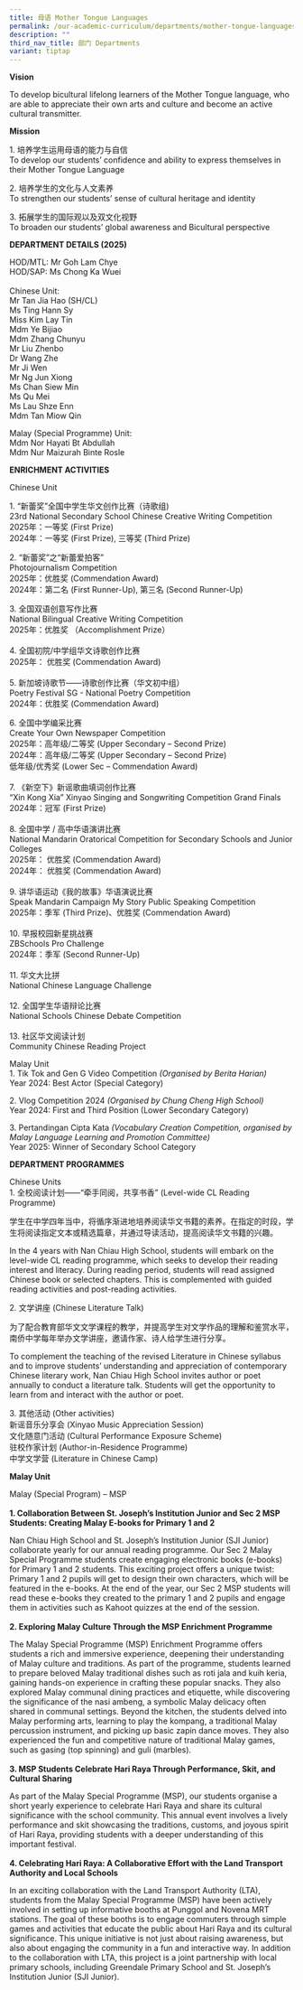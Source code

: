 ```yaml
---
title: 母语 Mother Tongue Languages
permalink: /our-academic-curriculum/departments/mother-tongue-languages/
description: ""
third_nav_title: 部门 Departments
variant: tiptap
---
```

<p></p>
<p><strong>Vision</strong>
</p>
<p>To develop bicultural lifelong learners of the Mother Tongue language,
who are able to appreciate their own arts and culture and become an active
cultural transmitter.</p>
<p><strong>Mission</strong>
</p>
<p>1. 培养学生运用母语的能力与自信
<br>To develop our students’ confidence and ability to express themselves
in their Mother Tongue Language</p>
<p>2. 培养学生的文化与人文素养
<br>To strengthen our students’ sense of cultural heritage and identity</p>
<p>3. 拓展学生的国际观以及双文化视野
<br>To broaden our students’ global awareness and Bicultural perspective</p>
<p><strong>DEPARTMENT DETAILS (2025)</strong>
</p>
<p>HOD/MTL: Mr Goh Lam Chye
<br>HOD/SAP: Ms Chong Ka Wuei
<br>
<br>Chinese Unit:
<br>Mr Tan Jia Hao (SH/CL)
<br>Ms Ting Hann Sy
<br>Miss Kim Lay Tin
<br>Mdm Ye Bijiao
<br>Mdm Zhang Chunyu
<br>Mr Liu Zhenbo
<br>Dr Wang Zhe
<br>Mr Ji Wen
<br>Mr Ng Jun Xiong
<br>Ms Chan Siew Min
<br>Ms Qu Mei
<br>Ms Lau Shze Enn
<br>Mdm Tan Miow Qin</p>
<p></p>
<p>Malay (Special Programme) Unit:
<br>Mdm Nor Hayati Bt Abdullah
<br>Mdm Nur Maizurah Binte Rosle
<br>
</p>
<p><strong>ENRICHMENT ACTIVITIES</strong>
</p>
<p>Chinese Unit</p>
<p>1. “新蕾奖”全国中学生华文创作比赛（诗歌组)
<br>23rd National Secondary School Chinese Creative Writing Competition
<br>2025年：一等奖 (First Prize)
<br>2024年：一等奖 (First Prize), 三等奖 (Third Prize)</p>
<p>2. “新蕾奖”之“新蕾爱拍客”
<br>Photojournalism Competition
<br>2025年：优胜奖 (Commendation Award)
<br>2024年：第二名 (First Runner-Up), 第三名 (Second Runner-Up)</p>
<p>3. 全国双语创意写作比赛
<br>National Bilingual Creative Writing Competition
<br>2025年：优胜奖 （Accomplishment Prize）
<br>
<br>4. 全国初院/中学组华文诗歌创作比赛
<br>2025年： 优胜奖 (Commendation Award)
<br>
<br>5. 新加坡诗歌节——诗歌创作比赛（华文初中组）
<br>Poetry Festival SG - National Poetry Competition
<br>2024年：优胜奖 (Commendation Award)
<br>
</p>
<p>6. 全国中学编采比赛
<br>Create Your Own Newspaper Competition
<br>2025年：高年级/二等奖 (Upper Secondary – Second Prize)
<br>2024年：高年级/二等奖 (Upper Secondary – Second Prize)
<br>低年级/优秀奖 (Lower Sec – Commendation Award)
<br>
<br>7. 《新空下》新谣歌曲填词创作比赛
<br>“Xin Kong Xia” Xinyao Singing and Songwriting Competition Grand Finals
<br>2024年：冠军 (First Prize)
<br>
<br>8. 全国中学 / 高中华语演讲比赛
<br>National Mandarin Oratorical Competition for Secondary Schools and Junior
Colleges
<br>2025年： 优胜奖 (Commendation Award)
<br>2024年： 优胜奖 (Commendation Award)
<br>
<br>9. 讲华语运动《我的故事》华语演说比赛
<br>Speak Mandarin Campaign My Story Public Speaking Competition
<br>2025年：季军 (Third Prize)、优胜奖 (Commendation Award)
<br>
<br>10. 早报校园新星挑战赛
<br>ZBSchools Pro Challenge
<br>2024年：季军 (Second Runner-Up)
<br>
<br>11. 华文大比拼
<br>National Chinese Language Challenge
<br>
<br>12. 全国学生华语辩论比赛
<br>National Schools Chinese Debate Competition
<br>
<br>13. 社区华文阅读计划
<br>Community Chinese Reading Project</p>
<p>Malay Unit
<br>1. Tik Tok and Gen G Video Competition <em>(Organised by Berita Harian)</em>
<br>Year 2024: Best Actor (Special Category)</p>
<p>2. Vlog Competition 2024 <em>(Organised by Chung Cheng High School)</em>
<br>Year 2024: First and Third Position (Lower Secondary Category)</p>
<p>3. Pertandingan Cipta Kata <em>(Vocabulary Creation Competition, organised by Malay Language Learning and Promotion Committee)</em>
<br>Year 2025: Winner of Secondary School Category
<br>
</p>
<p><strong>DEPARTMENT PROGRAMMES</strong>
</p>
<p>Chinese Units
<br>1. 全校阅读计划——“牵手同阅，共享书香” (Level-wide CL Reading Programme)</p>
<p>学生在中学四年当中，将循序渐进地培养阅读华文书籍的素养。在指定的时段，学生将阅读指定文本或精选篇章，并通过导读活动，提高阅读华文书籍的兴趣。</p>
<p>In the 4 years with Nan Chiau High School, students will embark on the
level-wide CL reading programme, which seeks to develop their reading interest
and literacy. During reading period, students will read assigned Chinese
book or selected chapters. This is complemented with guided reading activities
and post-reading activities.</p>
<p>2. 文学讲座 (Chinese Literature Talk)</p>
<p>为了配合教育部华文文学课程的教学，并提高学生对文学作品的理解和鉴赏水平，南侨中学每年举办文学讲座，邀请作家、诗人给学生进行分享。</p>
<p>To complement the teaching of the revised Literature in Chinese syllabus
and to improve students’ understanding and appreciation of contemporary
Chinese literary work, Nan Chiau High School invites author or poet annually
to conduct a literature talk. Students will get the opportunity to learn
from and interact with the author or poet.</p>
<p>3. 其他活动 (Other activities)
<br>新谣音乐分享会 (Xinyao Music Appreciation Session)
<br>文化随意门活动 (Cultural Performance Exposure Scheme)
<br>驻校作家计划 (Author-in-Residence Programme)
<br>中学文学营 (Literature in Chinese Camp)</p>
<p><strong>Malay Unit</strong>
</p>
<p>Malay (Special Program) – MSP
<br>
<br><strong>1. Collaboration Between St. Joseph’s Institution Junior and Sec 2 MSP Students: Creating Malay E-books for Primary 1 and 2</strong>
</p>
<p></p>
<p>Nan Chiau High School and St. Joseph’s Institution Junior (SJI Junior)
collaborate yearly for our annual reading programme. Our Sec 2 Malay Special
Programme students create engaging electronic books (e-books) for Primary
1 and 2 students. This exciting project offers a unique twist: Primary
1 and 2 pupils will get to design their own characters, which will be featured
in the e-books. At the end of the year, our Sec 2 MSP students will read
these e-books they created to the primary 1 and 2 pupils and engage them
in activities such as Kahoot quizzes at the end of the session.
<br>
<br><strong>2. Exploring Malay Culture Through the MSP Enrichment Programme</strong>
</p>
<p></p>
<p>The Malay Special Programme (MSP) Enrichment Programme offers students
a rich and immersive experience, deepening their understanding of Malay
culture and traditions. As part of the programme, students learned to prepare
beloved Malay traditional dishes such as roti jala and kuih keria, gaining
hands-on experience in crafting these popular snacks. They also explored
Malay communal dining practices and etiquette, while discovering the significance
of the nasi ambeng, a symbolic Malay delicacy often shared in communal
settings. Beyond the kitchen, the students delved into Malay performing
arts, learning to play the kompang, a traditional Malay percussion instrument,
and picking up basic zapin dance moves. They also experienced the fun and
competitive nature of traditional Malay games, such as gasing (top spinning)
and guli (marbles).
<br>
<br><strong>3. MSP Students Celebrate Hari Raya Through Performance, Skit, and Cultural Sharing</strong>
</p>
<p></p>
<p>As part of the Malay Special Programme (MSP), our students organise a
short yearly experience to celebrate Hari Raya and share its cultural significance
with the school community. This annual event involves a lively performance
and skit showcasing the traditions, customs, and joyous spirit of Hari
Raya, providing students with a deeper understanding of this important
festival.
<br>
<br><strong>4. Celebrating Hari Raya: A Collaborative Effort with the Land Transport Authority and Local Schools</strong>
</p>
<p></p>
<p>In an exciting collaboration with the Land Transport Authority (LTA),
students from the Malay Special Programme (MSP) have been actively involved
in setting up informative booths at Punggol and Novena MRT stations. The
goal of these booths is to engage commuters through simple games and activities
that educate the public about Hari Raya and its cultural significance.
This unique initiative is not just about raising awareness, but also about
engaging the community in a fun and interactive way. In addition to the
collaboration with LTA, this project is a joint partnership with local
primary schools, including Greendale Primary School and St. Joseph’s Institution
Junior (SJI Junior).</p>